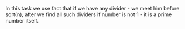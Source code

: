 In this task we use fact that if we have any divider - we meet him before sqrt(n), after we find all such dividers if number is not 1 - it is a prime number itself. 